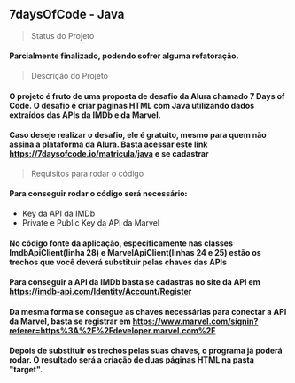 ## 7daysOfCode - Java

> Status do Projeto

#### Parcialmente finalizado, podendo sofrer alguma refatoração.

> Descrição do Projeto

#### O projeto é fruto de uma proposta de desafio da Alura chamado 7 Days of Code. O desafio é criar páginas HTML com Java utilizando dados extraídos das APIs da IMDb e da Marvel.
#### Caso deseje realizar o desafio, ele é gratuito, mesmo para quem não assina a plataforma da Alura. Basta acessar este link https://7daysofcode.io/matricula/java e se cadastrar

>Requisitos para rodar o código

#### Para conseguir rodar o código será necessário:

+ Key da API da IMDb
+ Private e Public Key da API da Marvel

#### No código fonte da aplicação, especificamente nas classes ImdbApiClient(linha 28) e MarvelApiClient(linhas 24 e 25) estão os trechos que você deverá substituir pelas chaves das APIs
#### Para conseguir a API da IMDb basta se cadastras no site da API em https://imdb-api.com/Identity/Account/Register
#### Da mesma forma se consegue as chaves necessárias para conectar a API da Marvel, basta se registrar em https://www.marvel.com/signin?referer=https%3A%2F%2Fdeveloper.marvel.com%2F
#### Depois de substituir os trechos pelas suas chaves, o programa já poderá rodar. O resultado será a criação de duas páginas HTML na pasta "target". 
